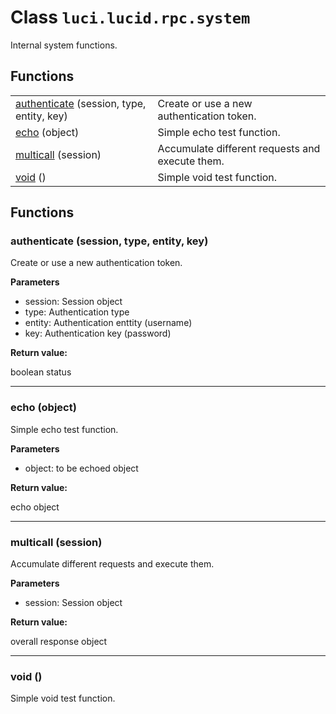 # Class `luci.lucid.rpc.system`

Internal system functions.

## Functions

|||
|-|-|
|[authenticate](#authenticate-session-type-entity-key) (session, type, entity, key)|Create or use a new authentication token.|
|[echo](#echo-object) (object)|Simple echo test function.|
|[multicall](#multicall-session) (session)|Accumulate different requests and execute them.|
|[void](#void) ()|Simple void test function.|

## Functions

### authenticate (session, type, entity, key)

Create or use a new authentication token.

**Parameters**

- session: Session object
- type: Authentication type
- entity: Authentication enttity (username)
- key: Authentication key (password)

**Return value:**

boolean status

---
### echo (object)

Simple echo test function.

**Parameters**

- object: to be echoed object

**Return value:**

echo object

---
### multicall (session)

Accumulate different requests and execute them.

**Parameters**

- session: Session object

**Return value:**

overall response object

---
### void ()

Simple void test function.
